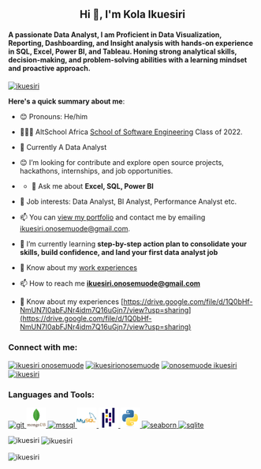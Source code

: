 
<h2 align="center">Hi 👋, I'm Kola Ikuesiri </h2>
<h4 align="left">A passionate Data Analyst, I am Proficient in Data Visualization, Reporting, Dashboarding, and Insight analysis with hands-on experience in SQL, Excel, Power BI, and Tableau. Honing strong analytical skills, decision-making, and problem-solving abilities with a learning mindset and proactive approach.</h4>

<p align="left"> <a href="https://github.com/ryo-ma/github-profile-trophy"><img src="https://github-profile-trophy.vercel.app/?username=ikuesiri" alt="ikuesiri" /></a> </p>


**Here's a quick summary about me**:

- 😊 Pronouns: He/him
- 👨🏼‍🎓  AltSchool Africa [School of Software Engineering](https://altschoolafrica.com/schools/engineering) Class of 2022.
- 🔳  Currently A Data Analyst
- 😊 I’m looking for contribute and explore open source projects, hackathons, internships, and job opportunities.
- - 💬 Ask me about **Excel, SQL, Power BI**
- 💼 Job interests: Data Analyst, BI Analyst, Performance Analyst etc.
- 📫 You can [view my portfolio](https://kola-ikuesiri.netlify.app/) and contact me by emailing ikuesiri.onosemuode@gmail.com.
- 🌱 I’m currently learning **step-by-step action plan to consolidate your skills, build confidence, and land your first data analyst job**
- 📄 Know about my  [work experiences](https://drive.google.com/file/d/1Q0bHf-NmUN7I0abFJNr4idm7Q16uGjn7/view?usp=sharing)
- 📫 How to reach me **ikuesiri.onosemuode@gmail.com**





- 📄 Know about my experiences [https://drive.google.com/file/d/1Q0bHf-NmUN7I0abFJNr4idm7Q16uGjn7/view?usp=sharing](https://drive.google.com/file/d/1Q0bHf-NmUN7I0abFJNr4idm7Q16uGjn7/view?usp=sharing)

<h3 align="left">Connect with me:</h3>
<p align="left">
<a href="https://linkedin.com/in/ikuesiri onosemuode" target="blank"><img align="center" src="https://raw.githubusercontent.com/rahuldkjain/github-profile-readme-generator/master/src/images/icons/Social/linked-in-alt.svg" alt="ikuesiri onosemuode" height="30" width="40" /></a>
<a href="https://kaggle.com/ikuesirionosemuode" target="blank"><img align="center" src="https://raw.githubusercontent.com/rahuldkjain/github-profile-readme-generator/master/src/images/icons/Social/kaggle.svg" alt="ikuesirionosemuode" height="30" width="40" /></a>
<a href="https://fb.com/onosemuode ikuesiri" target="blank"><img align="center" src="https://raw.githubusercontent.com/rahuldkjain/github-profile-readme-generator/master/src/images/icons/Social/facebook.svg" alt="onosemuode ikuesiri" height="30" width="40" /></a>
<a href="https://www.leetcode.com/ikuesiri" target="blank"><img align="center" src="https://raw.githubusercontent.com/rahuldkjain/github-profile-readme-generator/master/src/images/icons/Social/leet-code.svg" alt="ikuesiri" height="30" width="40" /></a>
</p>

<h3 align="left">Languages and Tools:</h3>
<p align="left"> <a href="https://git-scm.com/" target="_blank" rel="noreferrer"> <img src="https://www.vectorlogo.zone/logos/git-scm/git-scm-icon.svg" alt="git" width="40" height="40"/> </a> <a href="https://www.mongodb.com/" target="_blank" rel="noreferrer"> <img src="https://raw.githubusercontent.com/devicons/devicon/master/icons/mongodb/mongodb-original-wordmark.svg" alt="mongodb" width="40" height="40"/> </a> <a href="https://www.microsoft.com/en-us/sql-server" target="_blank" rel="noreferrer"> <img src="https://www.svgrepo.com/show/303229/microsoft-sql-server-logo.svg" alt="mssql" width="40" height="40"/> </a> <a href="https://www.mysql.com/" target="_blank" rel="noreferrer"> <img src="https://raw.githubusercontent.com/devicons/devicon/master/icons/mysql/mysql-original-wordmark.svg" alt="mysql" width="40" height="40"/> </a> <a href="https://pandas.pydata.org/" target="_blank" rel="noreferrer"> <img src="https://raw.githubusercontent.com/devicons/devicon/2ae2a900d2f041da66e950e4d48052658d850630/icons/pandas/pandas-original.svg" alt="pandas" width="40" height="40"/> </a> <a href="https://www.python.org" target="_blank" rel="noreferrer"> <img src="https://raw.githubusercontent.com/devicons/devicon/master/icons/python/python-original.svg" alt="python" width="40" height="40"/> </a> <a href="https://seaborn.pydata.org/" target="_blank" rel="noreferrer"> <img src="https://seaborn.pydata.org/_images/logo-mark-lightbg.svg" alt="seaborn" width="40" height="40"/> </a> <a href="https://www.sqlite.org/" target="_blank" rel="noreferrer"> <img src="https://www.vectorlogo.zone/logos/sqlite/sqlite-icon.svg" alt="sqlite" width="40" height="40"/> </a> </p>

<p><img align="left" src="https://github-readme-stats.vercel.app/api/top-langs?username=ikuesiri&show_icons=true&locale=en&layout=compact" alt="ikuesiri" /></p>

<p>&nbsp;<img align="center" src="https://github-readme-stats.vercel.app/api?username=ikuesiri&show_icons=true&locale=en" alt="ikuesiri" /></p>

<p><img align="center" src="https://github-readme-streak-stats.herokuapp.com/?user=ikuesiri&" alt="ikuesiri" /></p>
